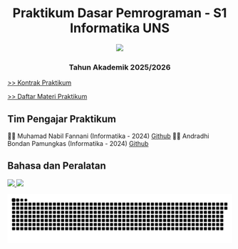 <h1 align="center">Praktikum Dasar Pemrograman - S1 Informatika UNS</h1>

<p align="center">
<img width="400" src="https://img.freepik.com/free-vector/programming-concept-illustration_114360-1351.jpg?w=1060"></img>
</p>

<h3 align="center">Tahun Akademik 2025/2026</h3>

[>> Kontrak Praktikum](kontrak.md)

[>> Daftar Materi Praktikum](silabus.md)

## Tim Pengajar Praktikum

👨‍🏫 Muhamad Nabil Fannani (Informatika - 2024) [Github](https://github.com/Nabil-Fan) 
👨‍🏫 Andradhi Bondan Pamungkas (Informatika - 2024) [Github](https://github.com/) 

## Bahasa dan Peralatan

<a href="https://www.w3schools.com/c/index.php">
    <img src="https://img.icons8.com/?size=100&id=40670&format=png&color=000000" width="50"></img>
</a>
<a href="https://code.visualstudio.com/download">
    <img src="https://img.icons8.com/?size=100&id=0OQR1FYCuA9f&format=png&color=000000" width="50"></img>
</a>

![snakegif](https://github.com/TekyaygilFethi/TekyaygilFethi/blob/output/github-contribution-grid-snake.svg)